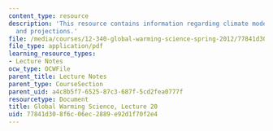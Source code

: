 ```yaml
---
content_type: resource
description: 'This resource contains information regarding climate models III: predictions
  and projections.'
file: /media/courses/12-340-global-warming-science-spring-2012/77841d308f6c06ec2889e92d1f70f2e4_MIT12_340S12_lec20.pdf
file_type: application/pdf
learning_resource_types:
- Lecture Notes
ocw_type: OCWFile
parent_title: Lecture Notes
parent_type: CourseSection
parent_uid: a4c8b5f7-6525-87c3-687f-5cd2fea0777f
resourcetype: Document
title: Global Warming Science, Lecture 20
uid: 77841d30-8f6c-06ec-2889-e92d1f70f2e4
---
```

